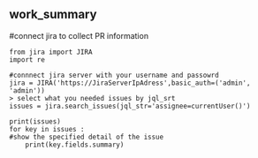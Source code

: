 ## work_summary

#connect jira to collect PR information 

```
from jira import JIRA
import re

#connnect jira server with your username and passowrd
jira = JIRA('https://JiraServerIpAdress',basic_auth=('admin', 'admin'))
> select what you needed issues by jql_srt
issues = jira.search_issues(jql_str='assignee=currentUser()')

print(issues)
for key in issues :
#show the specified detail of the issue
    print(key.fields.summary)
    
```
